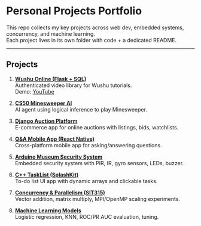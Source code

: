 # Personal Projects Portfolio

This repo collects my key projects across web dev, embedded systems, concurrency, and machine learning.  
Each project lives in its own folder with code + a dedicated README.

---

## Projects

1. **[Wushu Online (Flask + SQL)](wushu/)**  
   Authenticated video library for Wushu tutorials.  
   Demo: [YouTube](https://youtu.be/H3Y-G2zf44Y)

2. **[CS50 Minesweeper AI](cs50-minesweeper-ai/)**  
   AI agent using logical inference to play Minesweeper.

3. **[Django Auction Platform](auctions/)**  
   E-commerce app for online auctions with listings, bids, watchlists.

4. **[Q&A Mobile App (React Native)](qna-react-native-app/)**  
   Cross-platform mobile app for asking/answering questions.

5. **[Arduino Museum Security System](arduino-museum-security-system/)**  
   Embedded security system with PIR, IR, gyro sensors, LEDs, buzzer.

6. **[C++ TaskList (SplashKit)](cpp-splashkit-tasklist/)**  
   To-do list UI app with dynamic arrays and clickable tasks.

7. **[Concurrency & Parallelism (SIT315)](sit315-concurrency-mpi-openmp/)**  
   Vector addition, matrix multiply, MPI/OpenMP scaling experiments.

8. **[Machine Learning Models](ml-modeling-logreg-knn/)**  
   Logistic regression, KNN, ROC/PR AUC evaluation, tuning.
